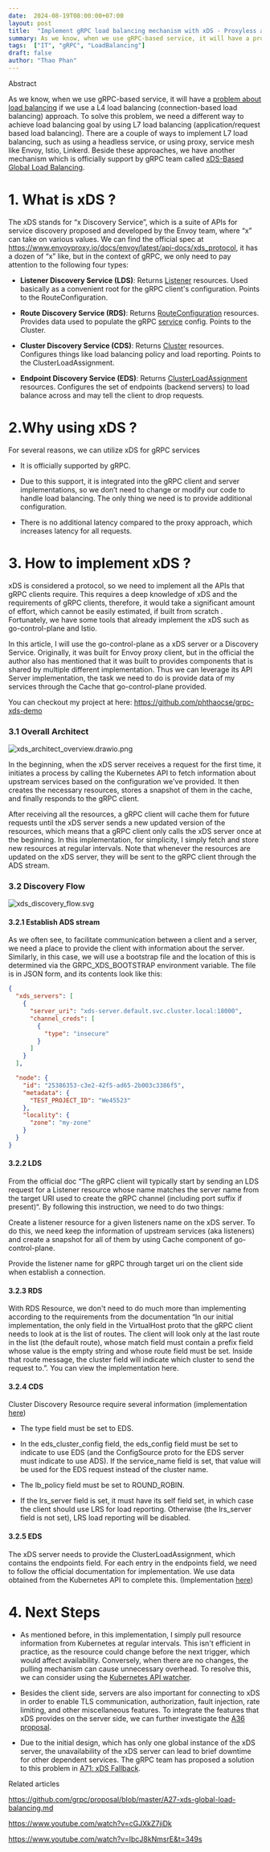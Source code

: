 ```yaml
---
date:  2024-08-19T08:00:00+07:00
layout: post
title:  "Implement gRPC load balancing mechanism with xDS - Proxyless approach"
summary: As we know, when we use gRPC-based service, it will have a problem about load balancing if we use a L4 load balancing (connection-based load balancing) approach (gRPC/HTTP2 Load Balancing Problem).  To solve this problem, we need a different way to achieve load balancing goal by using L7 load balancing (application/request based load balancing). There are a couple of ways to implement L7 load balancing, such as using a headless service, or using proxy, service mesh like Envoy, Istio, Linkerd. Beside these approaches, we have another mechanism which is officially support by gRPC team called xDS-Based Global Load Balancing (https://github.com/grpc/proposal/blob/master/A27-xds-global-load-balancing.md). .
tags:  ["IT", "gRPC", "LoadBalancing"]
draft: false
author: "Thao Phan"
---
```

Abstract

As we know, when we use gRPC-based service, it will have a [problem about load balancing](https://phthaocse.github.io/posts/2024-08-02-grpc-load-balancing-problem/) if we use a L4 load balancing (connection-based load balancing) approach.  To solve this problem, we need a different way to achieve load balancing goal by using L7 load balancing (application/request based load balancing). There are a couple of ways to implement L7 load balancing, such as using a headless service, or using proxy, service mesh like Envoy, Istio, Linkerd. Beside these approaches, we have another mechanism which is officially support by gRPC team called [xDS-Based Global Load Balancing](https://github.com/grpc/proposal/blob/master/A27-xds-global-load-balancing.md).

# 1. What is xDS ?

The xDS stands for “x Discovery Service”, which is a suite of APIs for service discovery proposed and developed by the Envoy team, where “x” can take on various values. We can find the official spec at https://www.envoyproxy.io/docs/envoy/latest/api-docs/xds_protocol, it has a dozen of “x” like, but in the context of gRPC, we only need to pay attention to the following four types:

- **Listener Discovery Service (LDS)**: Returns [Listener](https://github.com/envoyproxy/envoy/blob/main/api/envoy/api/v2/listener/listener_components.proto) resources. Used basically as a convenient root for the gRPC client's configuration. Points to the RouteConfiguration.

- **Route Discovery Service (RDS)**: Returns [RouteConfiguration](https://github.com/envoyproxy/envoy/blob/main/api/envoy/api/v2/route/route_components.proto) resources. Provides data used to populate the gRPC [service](https://github.com/grpc/grpc/blob/master/doc/service_config.md) config. Points to the Cluster.

- **Cluster Discovery Service (CDS)**: Returns [Cluster](https://github.com/envoyproxy/envoy/blob/main/api/envoy/api/v2/cluster.proto) resources. Configures things like load balancing policy and load reporting. Points to the ClusterLoadAssignment.

- **Endpoint Discovery Service (EDS)**: Returns [ClusterLoadAssignment](https://github.com/envoyproxy/envoy/blob/main/api/envoy/api/v2/endpoint.proto) resources. Configures the set of endpoints (backend servers) to load balance across and may tell the client to drop requests.

# 2.Why using xDS ?

For several reasons, we can utilize xDS for gRPC services

- It is officially supported by gRPC.

- Due to this support, it is integrated into the gRPC client and server implementations, so we don’t need to change or modify our code to handle load balancing. The only thing we need is to provide additional configuration.

- There is no additional latency compared to the proxy approach, which increases latency for all requests.

# 3. How to implement xDS ?

xDS is considered a protocol, so we need to implement all the APIs that gRPC clients require. This requires a deep knowledge of xDS and the requirements of gRPC clients, therefore, it would take a significant amount of effort, which cannot be easily estimated, if built from scratch . Fortunately, we have some tools that already implement the xDS such as go-control-plane and Istio.

In this article, I will use the go-control-plane as a xDS server or a Discovery Service. Originally, it was built for Envoy proxy client, but in the official the author also has mentioned that it was built to provides components that is shared by multiple different implementation. Thus we can leverage its API Server implementation, the task we need to do is provide data of my services through the Cache that go-control-plane provided.

You can checkout my project at here: https://github.com/phthaocse/grpc-xds-demo

### 3.1 Overall Architect

![xds_architect_overview.drawio.png](/image/2024-08-19-implement-grpc-load-balancing-mechanism-with-xds-proxyless-approach/xds_architect_overview.drawio.png)


In the beginning, when the xDS server receives a request for the first time, it initiates a process by calling the Kubernetes API to fetch information about upstream services based on the configuration we've provided. It then creates the necessary resources, stores a snapshot of them in the cache, and finally responds to the gRPC client.

After receiving all the resources, a gRPC client will cache them for future requests until the xDS server sends a new updated version of the resources, which means that a gRPC client only calls the xDS server once at the beginning. In this implementation, for simplicity, I simply fetch and store new resources at regular intervals. Note that whenever the resources are updated on the xDS server, they will be sent to the gRPC client through the ADS stream.

### 3.2 Discovery Flow

![xds_discovery_flow.svg](/image/2024-08-19-implement-grpc-load-balancing-mechanism-with-xds-proxyless-approach/xds_discovery_flow.svg)

#### 3.2.1  Establish ADS stream

As we often see, to facilitate communication between a client and a server, we need a place to provide the client with information about the server. Similarly, in this case, we will use a bootstrap file and the location of this is determined via the GRPC_XDS_BOOTSTRAP environment variable. The file is in JSON form, and its contents look like this:
```json
{
  "xds_servers": [
    {
      "server_uri": "xds-server.default.svc.cluster.local:18000",
      "channel_creds": [
        {
          "type": "insecure"
        }
      ]
    }
  ],

  "node": {
    "id": "25386353-c3e2-42f5-ad65-2b003c3386f5",
    "metadata": {
      "TEST_PROJECT_ID": "We45523"
    },
    "locality": {
      "zone": "my-zone"
    }
  }
}

```



#### 3.2.2 LDS

From the official doc “The gRPC client will typically start by sending an LDS request for a Listener resource whose name matches the server name from the target URI used to create the gRPC channel (including port suffix if present)“. By following this instruction, we need to do two things:

Create a listener resource for a given listeners name on the xDS server. To do this, we need keep the information of upstream services (aka listeners) and create a snapshot for all of them by using Cache component of go-control-plane.

Provide the listener name for gRPC through target uri  on the client side when establish a connection.

#### 3.2.3 RDS

With RDS Resource, we don't need to do much more than implementing according to the requirements from the documentation “In our initial implementation, the only field in the VirtualHost proto that the gRPC client needs to look at is the list of routes. The client will look only at the last route in the list (the default route), whose match field must contain a prefix field whose value is the empty string and whose route field must be set. Inside that route message, the cluster field will indicate which cluster to send the request to.”. You can view the implementation here.

#### 3.2.4 CDS

Cluster Discovery Resource require several information (implementation [here](https://github.com/phthaocse/grpc-xds-demo/blob/307cd44be0d275fb01fa1460c7908ab05411780d/xds-server/internal/app/resources.go#L122C1-L137C1))

- The type field must be set to EDS.

- In the eds_cluster_config field, the eds_config field must be set to indicate to use EDS (and the ConfigSource proto for the EDS server must indicate to use ADS). If the service_name field is set, that value will be used for the EDS request instead of the cluster name.

- The lb_policy field must be set to ROUND_ROBIN.

- If the lrs_server field is set, it must have its self field set, in which case the client should use LRS for load reporting. Otherwise (the lrs_server field is not set), LRS load reporting will be disabled.

#### 3.2.5 EDS

The xDS server needs to provide the ClusterLoadAssignment, which contains the endpoints field. For each entry in the endpoints field, we need to follow the official documentation for implementation. We use data obtained from the Kubernetes API to complete this. (Implementation [here](https://github.com/phthaocse/grpc-xds-demo/blob/307cd44be0d275fb01fa1460c7908ab05411780d/xds-server/internal/app/resources.go#L82)) 

# 4. Next Steps

- As mentioned before, in this implementation, I simply pull resource information from Kubernetes at regular intervals. This isn't efficient in practice, as the resource could change before the next trigger, which would affect availability. Conversely, when there are no changes, the pulling mechanism can cause unnecessary overhead. To resolve this, we can consider using the [Kubernetes API watcher](https://kubernetes.io/docs/reference/using-api/api-concepts/#efficient-detection-of-changes).

- Besides the client side, servers are also important for connecting to xDS in order to enable TLS communication, authorization, fault injection, rate limiting, and other miscellaneous features. To integrate the features that xDS provides on the server side, we can further investigate the [A36 proposal](https://github.com/grpc/proposal/blob/master/A36-xds-for-servers.md).

- Due to the initial design, which has only one global instance of the xDS server, the unavailability of the xDS server can lead to brief downtime for other dependent services. The gRPC team has proposed a solution to this problem in [A71: xDS Fallback](https://github.com/grpc/proposal/blob/master/A71-xds-fallback.md).

Related articles

https://github.com/grpc/proposal/blob/master/A27-xds-global-load-balancing.md

https://www.youtube.com/watch?v=cGJXkZ7jiDk

https://www.youtube.com/watch?v=IbcJ8kNmsrE&t=349s

 

